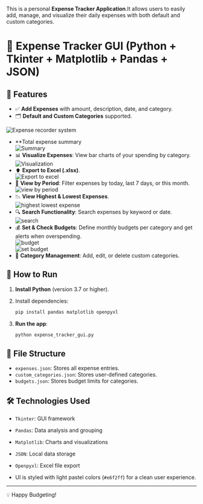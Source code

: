 This is a personal **Expense Tracker Application**.It allows users to easily add, manage, and visualize their daily expenses with both default and custom categories.
# 🧾 Expense Tracker GUI (Python + Tkinter + Matplotlib + Pandas + JSON)
## 📌 Features

- ✅ **Add Expenses** with amount, description, date, and category.
- 🗂️ **Default and Custom Categories** supported.<br>
  
![Expense recorder system](image.png)<br>

- **Total expense summary<br> 
![Summary](image-1.png)<br>
- 📊 **Visualize Expenses**: View bar charts of your spending by category.<br>
![Visualization](image-2a.png)<br>
- ⬆️ **Export to Excel (.xlsx)**.<br>
![Export to excel](image-2.png)<br>
- 📆 **View by Period**: Filter expenses by today, last 7 days, or this month.<br>
![view by period](image-3.png)<br>
- 📉 **View Highest & Lowest Expenses**.<br>
![highest lowest expense](image-4.png)<br>
- 🔍 **Search Functionality**: Search expenses by keyword or date.<br>
![search](image-8.png)<br>
- 💰 **Set & Check Budgets**: Define monthly budgets per category and get alerts when overspending.<br>
![budget](image-6.png)<br>
![set budget](image-9.png)<br>
- 🧩 **Category Management**: Add, edit, or delete custom categories.<br>



## 🚀 How to Run

1. **Install Python** (version 3.7 or higher).
2. Install dependencies:

    ```bash
    pip install pandas matplotlib openpyxl
    ```

3. **Run the app**:

    ```bash
    python expense_tracker_gui.py
    ```

## 📁 File Structure

- `expenses.json`: Stores all expense entries.
- `custom_categories.json`: Stores user-defined categories.
- `budgets.json`: Stores budget limits for categories.

## 🛠 Technologies Used

- `Tkinter`: GUI framework
- `Pandas`: Data analysis and grouping
- `Matplotlib`: Charts and visualizations
- `JSON`: Local data storage
- `Openpyxl`: Excel file export


- UI is styled with light pastel colors (`#e6f2ff`) for a clean user experience.

---

💡 Happy Budgeting!
